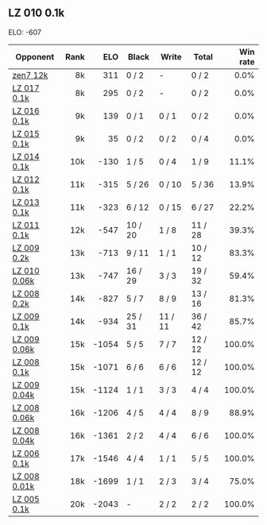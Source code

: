 ## LZ 010 0.1k ##

ELO: -607

Opponent | Rank | ELO | Black | Write | Total | Win rate
---------|-----:|----:|-------|-------|-------|-------:
[zen7 12k](zen7%2012k.md) | 8k | 311 | 0 / 2 | - | 0 / 2 | 0.0%
[LZ 017 0.1k](LZ%20017%200.1k.md) | 8k | 295 | 0 / 2 | - | 0 / 2 | 0.0%
[LZ 016 0.1k](LZ%20016%200.1k.md) | 9k | 139 | 0 / 1 | 0 / 1 | 0 / 2 | 0.0%
[LZ 015 0.1k](LZ%20015%200.1k.md) | 9k | 35 | 0 / 2 | 0 / 2 | 0 / 4 | 0.0%
[LZ 014 0.1k](LZ%20014%200.1k.md) | 10k | -130 | 1 / 5 | 0 / 4 | 1 / 9 | 11.1%
[LZ 012 0.1k](LZ%20012%200.1k.md) | 11k | -315 | 5 / 26 | 0 / 10 | 5 / 36 | 13.9%
[LZ 013 0.1k](LZ%20013%200.1k.md) | 11k | -323 | 6 / 12 | 0 / 15 | 6 / 27 | 22.2%
[LZ 011 0.1k](LZ%20011%200.1k.md) | 12k | -547 | 10 / 20 | 1 / 8 | 11 / 28 | 39.3%
[LZ 009 0.2k](LZ%20009%200.2k.md) | 13k | -713 | 9 / 11 | 1 / 1 | 10 / 12 | 83.3%
[LZ 010 0.06k](LZ%20010%200.06k.md) | 13k | -747 | 16 / 29 | 3 / 3 | 19 / 32 | 59.4%
[LZ 008 0.2k](LZ%20008%200.2k.md) | 14k | -827 | 5 / 7 | 8 / 9 | 13 / 16 | 81.3%
[LZ 009 0.1k](LZ%20009%200.1k.md) | 14k | -934 | 25 / 31 | 11 / 11 | 36 / 42 | 85.7%
[LZ 009 0.06k](LZ%20009%200.06k.md) | 15k | -1054 | 5 / 5 | 7 / 7 | 12 / 12 | 100.0%
[LZ 008 0.1k](LZ%20008%200.1k.md) | 15k | -1071 | 6 / 6 | 6 / 6 | 12 / 12 | 100.0%
[LZ 009 0.04k](LZ%20009%200.04k.md) | 15k | -1124 | 1 / 1 | 3 / 3 | 4 / 4 | 100.0%
[LZ 008 0.06k](LZ%20008%200.06k.md) | 16k | -1206 | 4 / 5 | 4 / 4 | 8 / 9 | 88.9%
[LZ 008 0.04k](LZ%20008%200.04k.md) | 16k | -1361 | 2 / 2 | 4 / 4 | 6 / 6 | 100.0%
[LZ 006 0.1k](LZ%20006%200.1k.md) | 17k | -1546 | 4 / 4 | 1 / 1 | 5 / 5 | 100.0%
[LZ 008 0.01k](LZ%20008%200.01k.md) | 18k | -1699 | 1 / 1 | 2 / 3 | 3 / 4 | 75.0%
[LZ 005 0.1k](LZ%20005%200.1k.md) | 20k | -2043 | - | 2 / 2 | 2 / 2 | 100.0%
